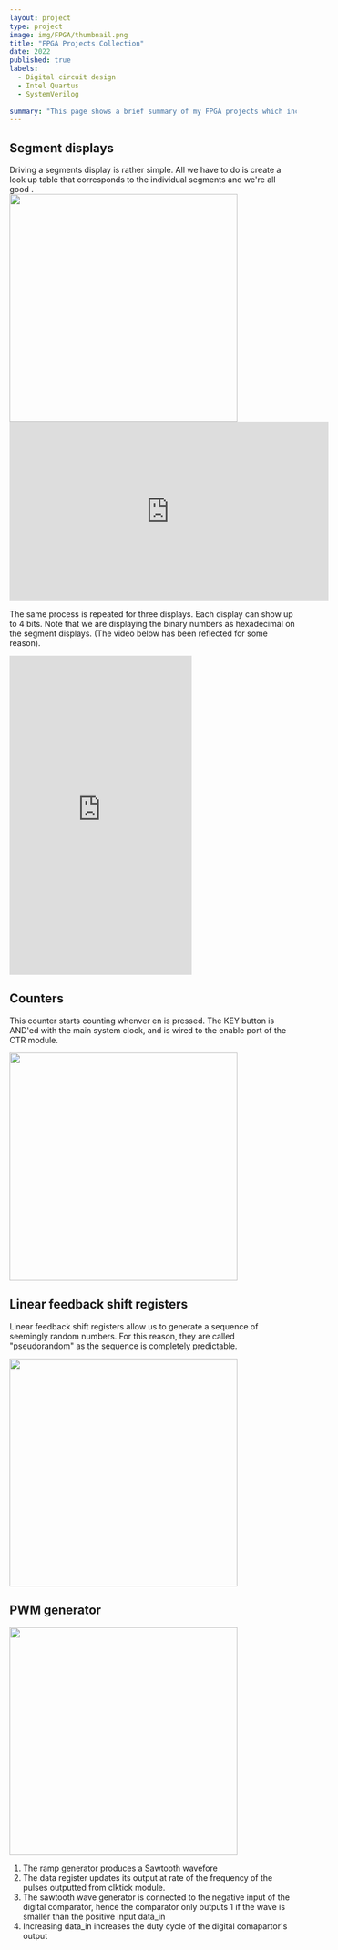 ```yaml
---
layout: project
type: project
image: img/FPGA/thumbnail.png
title: "FPGA Projects Collection"
date: 2022
published: true
labels:
  - Digital circuit design
  - Intel Quartus
  - SystemVerilog
    
summary: "This page shows a brief summary of my FPGA projects which includes 7-segments display, clock dividers and linear feedback shifts"
---
```


<h2>Segment displays</h2>
Driving a segments display is rather simple. All we have to do is create a look up table that corresponds to the individual segments and we're all good .

<div class="text-center p-4">
<img width="400px" src="..img/FPGA/Segment.png" class="img-thumbnail" >
</div>
    
<iframe width="560" height="315" src="https://www.youtube.com/embed/sjViU3GZsU4?si=7ITH9VzRnV-XH2_N" title="YouTube video player" frameborder="0" allow="accelerometer; autoplay; clipboard-write; encrypted-media; gyroscope; picture-in-picture; web-share" allowfullscreen></iframe>

The same process is repeated for three displays. Each display can show up to 4 bits. Note that we are displaying the binary numbers as hexadecimal on the segment displays. (The video below has been reflected for some reason).

<iframe width="320" height="560" src="https://www.youtube.com/embed/oSAhVVj67Rg" title="Three Segments" frameborder="0" allow="accelerometer; autoplay; clipboard-write; encrypted-media; gyroscope; picture-in-picture; web-share" allowfullscreen></iframe>

<h2>Counters</h2>

This counter starts counting whenver en is pressed. The KEY button is AND'ed with the main system clock, and is wired to the enable port of the CTR module.
  

<div class="text-center p-4">
  <img width="400px" src="..img/FPGA/counter.png" class="img-thumbnail" >
</div>

<h2>Linear feedback shift registers</h2>

Linear feedback shift registers allow us to generate a sequence of seemingly random numbers. For this reason, they are called "pseudorandom" as the sequence is completely predictable.

<div class="text-center p-4">
  <img width="400px" src="..img/FPGA/LFSR.png" class="img-thumbnail" >
</div>


<h2>PWM generator</h2>

<div class="text-center p-4">
<img width="400px" src="..img/FPGA/PWM.png" class="img-thumbnail">
</div>

<ol>
  <li>The ramp generator produces a Sawtooth wavefore</li>
  <li>The data register updates its output at rate of the frequency of the pulses outputted from clktick module.
  <li>The sawtooth wave generator is connected to the negative input of the digital comparator, hence the comparator only outputs 1 if the wave is smaller than the positive input data_in</li>
  <li>Increasing data_in increases the duty cycle of the digital comapartor's output</li>
</ol>
